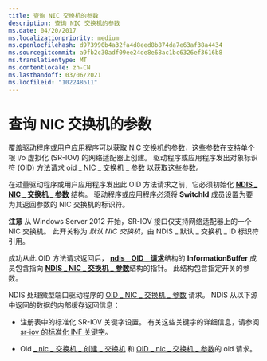 ```yaml
---
title: 查询 NIC 交换机的参数
description: 查询 NIC 交换机的参数
ms.date: 04/20/2017
ms.localizationpriority: medium
ms.openlocfilehash: d973990b4a32fa4d8eed8b874da7e63af38a4434
ms.sourcegitcommit: a9fb2c30adf09ee24de8e68ac1bc6326ef3616b8
ms.translationtype: MT
ms.contentlocale: zh-CN
ms.lasthandoff: 03/06/2021
ms.locfileid: "102248611"
---
```

# <a name="querying-the-parameters-of-a-nic-switch"></a>查询 NIC 交换机的参数


覆盖驱动程序或用户应用程序可以获取 NIC 交换机的参数，这些参数在支持单个根 i/o 虚拟化 (SR-IOV) 的网络适配器上创建。 驱动程序或应用程序发出对象标识符 (OID) 方法请求 [oid \_ NIC \_ 交换机 \_ 参数](./oid-nic-switch-parameters.md) 以获取这些参数。

在过量驱动程序或用户应用程序发出此 OID 方法请求之前，它必须初始化 [**NDIS \_ NIC \_ 交换机 \_ 参数**](/windows-hardware/drivers/ddi/ntddndis/ns-ntddndis-_ndis_nic_switch_parameters) 结构。 驱动程序或应用程序必须将 **SwitchId** 成员设置为要为其返回参数的 NIC 交换机的标识符。

**注意**  从 Windows Server 2012 开始，SR-IOV 接口仅支持网络适配器上的一个 NIC 交换机。 此开关称为 *默认 NIC 交换机*，由 NDIS \_ 默认 \_ 交换机 \_ ID 标识符引用。

 

成功从此 OID 方法请求返回后， [**ndis \_ OID \_ 请求**](/windows-hardware/drivers/ddi/oidrequest/ns-oidrequest-ndis_oid_request)结构的 **InformationBuffer** 成员包含指向 [**NDIS \_ NIC \_ 交换机 \_ 参数**](/windows-hardware/drivers/ddi/ntddndis/ns-ntddndis-_ndis_nic_switch_parameters)结构的指针。 此结构包含指定开关的参数。

NDIS 处理微型端口驱动程序的 [OID \_ NIC \_ 交换机 \_ 参数](./oid-nic-switch-parameters.md) 请求。 NDIS 从以下源中返回的数据的内部缓存返回信息：

-   注册表中的标准化 SR-IOV 关键字设置。 有关这些关键字的详细信息，请参阅 [sr-iov 的标准化 INF 关键字](standardized-inf-keywords-for-sr-iov.md)。

-   Oid [ \_ nic \_ 交换机 \_ 创建 \_ 交换机](./oid-nic-switch-create-switch.md) 和 [OID \_ nic \_ 交换机 \_ 参数](./oid-nic-switch-parameters.md)的 oid 请求。

 

